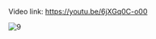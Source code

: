 Video link: https://youtu.be/6jXGq0C-o00

![9](https://github.com/EhabMagdyy/FOTA-STM32/assets/132620660/e0a634e6-1f53-4a59-970b-bc6185a3aa6d)

